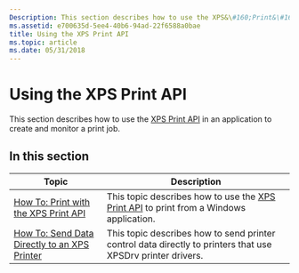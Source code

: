 ```yaml
---
Description: This section describes how to use the XPS&\#160;Print&\#160;API in an application to create and monitor a print job.
ms.assetid: e700635d-5ee4-40b6-94ad-22f6588a0bae
title: Using the XPS Print API
ms.topic: article
ms.date: 05/31/2018
---
```


# Using the XPS Print API

This section describes how to use the [XPS Print API](xps-printing.md) in an application to create and monitor a print job.

## In this section



| Topic                                                                                                  | Description                                                                                                            |
|--------------------------------------------------------------------------------------------------------|------------------------------------------------------------------------------------------------------------------------|
| [How To: Print with the XPS Print API](printing-with-the-xpsprint-api.md)<br/>                  | This topic describes how to use the [XPS Print API](xpsprint-api.md) to print from a Windows application.<br/>  |
| [How To: Send Data Directly to an XPS Printer](sending-data-directly-to-an-xps-printer.md)<br/> | This topic describes how to send printer control data directly to printers that use XPSDrv printer drivers.<br/> |



 

 

 




